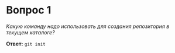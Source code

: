 # Вопрос 1

*Какую команду надо использовать для создания репозитория в текущем каталоге?*

**Ответ:** `git init`